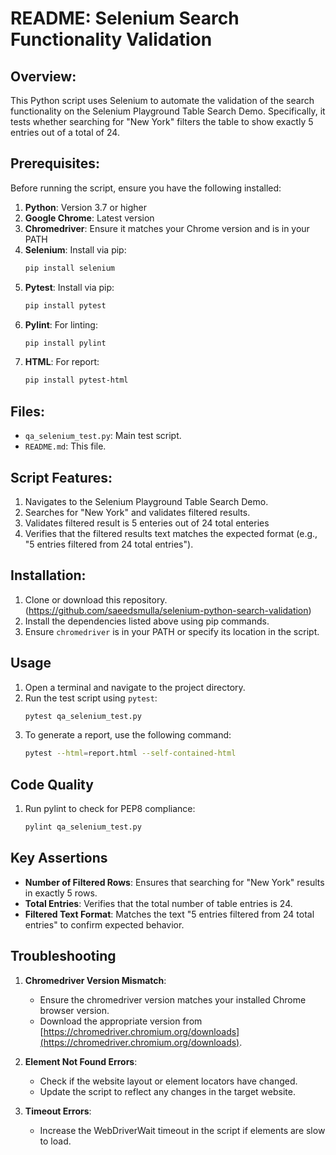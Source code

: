 
# README: Selenium Search Functionality Validation

## Overview:
This Python script uses Selenium to automate the validation of the search functionality on the Selenium Playground
Table Search Demo. Specifically, it tests whether searching for "New York" filters the table to show exactly 5 entries
out of a total of 24.

## Prerequisites:
Before running the script, ensure you have the following installed:

1. **Python**: Version 3.7 or higher
2. **Google Chrome**: Latest version
3. **Chromedriver**: Ensure it matches your Chrome version and is in your PATH
4. **Selenium**: Install via pip:
   ```bash
   pip install selenium
   ```
5. **Pytest**: Install via pip:
   ```bash
   pip install pytest
   ```
6. **Pylint**: For linting:
   ```bash
   pip install pylint
   ```
7. **HTML**: For report:
   ```bash
   pip install pytest-html
   ```

## Files:
- `qa_selenium_test.py`: Main test script.
- `README.md`: This file.

## Script Features:
1. Navigates to the Selenium Playground Table Search Demo.
2. Searches for "New York" and validates filtered results.
3. Validates filtered result is 5 enteries out of 24 total enteries
4. Verifies that the filtered results text matches the expected format
   (e.g., "5 entries filtered from 24 total entries").

## Installation:

1. Clone or download this repository.(https://github.com/saeedsmulla/selenium-python-search-validation)
2. Install the dependencies listed above using pip commands.
3. Ensure `chromedriver` is in your PATH or specify its location in the script.

## Usage

1. Open a terminal and navigate to the project directory.
2. Run the test script using `pytest`:
   ```bash
   pytest qa_selenium_test.py
   ```
3. To generate a report, use the following command:
   ```bash
   pytest --html=report.html --self-contained-html
   ```

## Code Quality

1. Run pylint to check for PEP8 compliance:
   ```bash
   pylint qa_selenium_test.py
   ```

## Key Assertions
- **Number of Filtered Rows**: Ensures that searching for "New York" results in exactly 5 rows.
- **Total Entries**: Verifies that the total number of table entries is 24.
- **Filtered Text Format**: Matches the text "5 entries filtered from 24 total entries" to confirm expected behavior.

## Troubleshooting

1. **Chromedriver Version Mismatch**:
   - Ensure the chromedriver version matches your installed Chrome browser version.
   - Download the appropriate version from
     [https://chromedriver.chromium.org/downloads](https://chromedriver.chromium.org/downloads).

2. **Element Not Found Errors**:
   - Check if the website layout or element locators have changed.
   - Update the script to reflect any changes in the target website.

3. **Timeout Errors**:
   - Increase the WebDriverWait timeout in the script if elements are slow to load.


